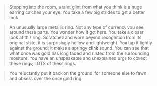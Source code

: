 >Stepping into the room, a faint glint from what you think is a huge earring catches your eye. You take a few big strides to get a better look.  
  
>An unusually large metallic ring. Not any type of currency you see around these parts. You wonder how it got here. You take a closer look at this ring. Scratched and worn beyond recognition from its original state, it is surprisingly hollow and lightweight. You tap it lightly against the ground; it makes a springy **clink** sound. You can see that what once was gold has long faded and rusted from the surrounding moisture. You have an unspeakable and unexplained urge to collect these rings; LOTS of these rings.  
  
>You reluctantly put it back on the ground, for someone else to fawn and obsess over the once gold ring.  



